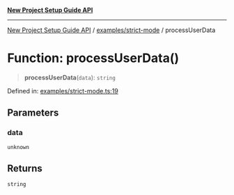 [**New Project Setup Guide API**](../../../README.md)

---

[New Project Setup Guide API](../../../modules.md) / [examples/strict-mode](../README.md) / processUserData

# Function: processUserData()

> **processUserData**(`data`): `string`

Defined in: [examples/strict-mode.ts:19](https://github.com/AutomateAndThrive/new-project-setup-guide/blob/main/src/examples/strict-mode.ts#L19)

## Parameters

### data

`unknown`

## Returns

`string`
